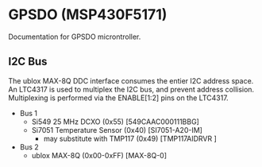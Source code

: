 # GPSDO (MSP430F5171)

Documentation for GPSDO microntroller.


## I2C Bus

The ublox MAX-8Q DDC interface consumes the entier I2C address space.  An
LTC4317 is used to multiplex the I2C bus, and prevent address collision.
Multiplexing is performed via the ENABLE[1:2] pins on the LTC4317.

- Bus 1
    - Si549 25 MHz DCXO (0x55) [549CAAC000111BBG]
    - Si7051 Temperature Sensor (0x40) [SI7051-A20-IM]
        - may substitute with TMP117 (0x49) [TMP117AIDRVR ]
- Bus 2
    - ublox MAX-8Q (0x00-0xFF) [MAX-8Q-0]
